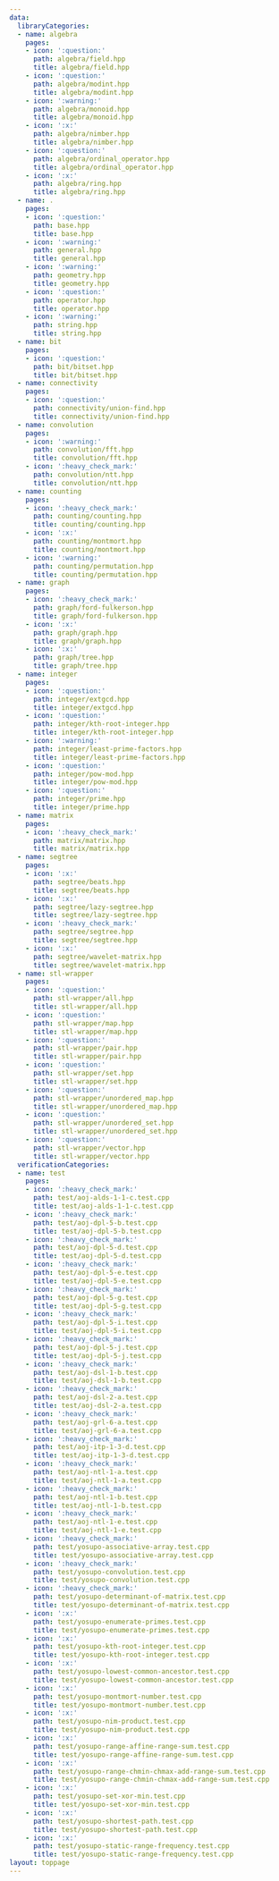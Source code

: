 ```yaml
---
data:
  libraryCategories:
  - name: algebra
    pages:
    - icon: ':question:'
      path: algebra/field.hpp
      title: algebra/field.hpp
    - icon: ':question:'
      path: algebra/modint.hpp
      title: algebra/modint.hpp
    - icon: ':warning:'
      path: algebra/monoid.hpp
      title: algebra/monoid.hpp
    - icon: ':x:'
      path: algebra/nimber.hpp
      title: algebra/nimber.hpp
    - icon: ':question:'
      path: algebra/ordinal_operator.hpp
      title: algebra/ordinal_operator.hpp
    - icon: ':x:'
      path: algebra/ring.hpp
      title: algebra/ring.hpp
  - name: .
    pages:
    - icon: ':question:'
      path: base.hpp
      title: base.hpp
    - icon: ':warning:'
      path: general.hpp
      title: general.hpp
    - icon: ':warning:'
      path: geometry.hpp
      title: geometry.hpp
    - icon: ':question:'
      path: operator.hpp
      title: operator.hpp
    - icon: ':warning:'
      path: string.hpp
      title: string.hpp
  - name: bit
    pages:
    - icon: ':question:'
      path: bit/bitset.hpp
      title: bit/bitset.hpp
  - name: connectivity
    pages:
    - icon: ':question:'
      path: connectivity/union-find.hpp
      title: connectivity/union-find.hpp
  - name: convolution
    pages:
    - icon: ':warning:'
      path: convolution/fft.hpp
      title: convolution/fft.hpp
    - icon: ':heavy_check_mark:'
      path: convolution/ntt.hpp
      title: convolution/ntt.hpp
  - name: counting
    pages:
    - icon: ':heavy_check_mark:'
      path: counting/counting.hpp
      title: counting/counting.hpp
    - icon: ':x:'
      path: counting/montmort.hpp
      title: counting/montmort.hpp
    - icon: ':warning:'
      path: counting/permutation.hpp
      title: counting/permutation.hpp
  - name: graph
    pages:
    - icon: ':heavy_check_mark:'
      path: graph/ford-fulkerson.hpp
      title: graph/ford-fulkerson.hpp
    - icon: ':x:'
      path: graph/graph.hpp
      title: graph/graph.hpp
    - icon: ':x:'
      path: graph/tree.hpp
      title: graph/tree.hpp
  - name: integer
    pages:
    - icon: ':question:'
      path: integer/extgcd.hpp
      title: integer/extgcd.hpp
    - icon: ':question:'
      path: integer/kth-root-integer.hpp
      title: integer/kth-root-integer.hpp
    - icon: ':warning:'
      path: integer/least-prime-factors.hpp
      title: integer/least-prime-factors.hpp
    - icon: ':question:'
      path: integer/pow-mod.hpp
      title: integer/pow-mod.hpp
    - icon: ':question:'
      path: integer/prime.hpp
      title: integer/prime.hpp
  - name: matrix
    pages:
    - icon: ':heavy_check_mark:'
      path: matrix/matrix.hpp
      title: matrix/matrix.hpp
  - name: segtree
    pages:
    - icon: ':x:'
      path: segtree/beats.hpp
      title: segtree/beats.hpp
    - icon: ':x:'
      path: segtree/lazy-segtree.hpp
      title: segtree/lazy-segtree.hpp
    - icon: ':heavy_check_mark:'
      path: segtree/segtree.hpp
      title: segtree/segtree.hpp
    - icon: ':x:'
      path: segtree/wavelet-matrix.hpp
      title: segtree/wavelet-matrix.hpp
  - name: stl-wrapper
    pages:
    - icon: ':question:'
      path: stl-wrapper/all.hpp
      title: stl-wrapper/all.hpp
    - icon: ':question:'
      path: stl-wrapper/map.hpp
      title: stl-wrapper/map.hpp
    - icon: ':question:'
      path: stl-wrapper/pair.hpp
      title: stl-wrapper/pair.hpp
    - icon: ':question:'
      path: stl-wrapper/set.hpp
      title: stl-wrapper/set.hpp
    - icon: ':question:'
      path: stl-wrapper/unordered_map.hpp
      title: stl-wrapper/unordered_map.hpp
    - icon: ':question:'
      path: stl-wrapper/unordered_set.hpp
      title: stl-wrapper/unordered_set.hpp
    - icon: ':question:'
      path: stl-wrapper/vector.hpp
      title: stl-wrapper/vector.hpp
  verificationCategories:
  - name: test
    pages:
    - icon: ':heavy_check_mark:'
      path: test/aoj-alds-1-1-c.test.cpp
      title: test/aoj-alds-1-1-c.test.cpp
    - icon: ':heavy_check_mark:'
      path: test/aoj-dpl-5-b.test.cpp
      title: test/aoj-dpl-5-b.test.cpp
    - icon: ':heavy_check_mark:'
      path: test/aoj-dpl-5-d.test.cpp
      title: test/aoj-dpl-5-d.test.cpp
    - icon: ':heavy_check_mark:'
      path: test/aoj-dpl-5-e.test.cpp
      title: test/aoj-dpl-5-e.test.cpp
    - icon: ':heavy_check_mark:'
      path: test/aoj-dpl-5-g.test.cpp
      title: test/aoj-dpl-5-g.test.cpp
    - icon: ':heavy_check_mark:'
      path: test/aoj-dpl-5-i.test.cpp
      title: test/aoj-dpl-5-i.test.cpp
    - icon: ':heavy_check_mark:'
      path: test/aoj-dpl-5-j.test.cpp
      title: test/aoj-dpl-5-j.test.cpp
    - icon: ':heavy_check_mark:'
      path: test/aoj-dsl-1-b.test.cpp
      title: test/aoj-dsl-1-b.test.cpp
    - icon: ':heavy_check_mark:'
      path: test/aoj-dsl-2-a.test.cpp
      title: test/aoj-dsl-2-a.test.cpp
    - icon: ':heavy_check_mark:'
      path: test/aoj-grl-6-a.test.cpp
      title: test/aoj-grl-6-a.test.cpp
    - icon: ':heavy_check_mark:'
      path: test/aoj-itp-1-3-d.test.cpp
      title: test/aoj-itp-1-3-d.test.cpp
    - icon: ':heavy_check_mark:'
      path: test/aoj-ntl-1-a.test.cpp
      title: test/aoj-ntl-1-a.test.cpp
    - icon: ':heavy_check_mark:'
      path: test/aoj-ntl-1-b.test.cpp
      title: test/aoj-ntl-1-b.test.cpp
    - icon: ':heavy_check_mark:'
      path: test/aoj-ntl-1-e.test.cpp
      title: test/aoj-ntl-1-e.test.cpp
    - icon: ':heavy_check_mark:'
      path: test/yosupo-associative-array.test.cpp
      title: test/yosupo-associative-array.test.cpp
    - icon: ':heavy_check_mark:'
      path: test/yosupo-convolution.test.cpp
      title: test/yosupo-convolution.test.cpp
    - icon: ':heavy_check_mark:'
      path: test/yosupo-determinant-of-matrix.test.cpp
      title: test/yosupo-determinant-of-matrix.test.cpp
    - icon: ':x:'
      path: test/yosupo-enumerate-primes.test.cpp
      title: test/yosupo-enumerate-primes.test.cpp
    - icon: ':x:'
      path: test/yosupo-kth-root-integer.test.cpp
      title: test/yosupo-kth-root-integer.test.cpp
    - icon: ':x:'
      path: test/yosupo-lowest-common-ancestor.test.cpp
      title: test/yosupo-lowest-common-ancestor.test.cpp
    - icon: ':x:'
      path: test/yosupo-montmort-number.test.cpp
      title: test/yosupo-montmort-number.test.cpp
    - icon: ':x:'
      path: test/yosupo-nim-product.test.cpp
      title: test/yosupo-nim-product.test.cpp
    - icon: ':x:'
      path: test/yosupo-range-affine-range-sum.test.cpp
      title: test/yosupo-range-affine-range-sum.test.cpp
    - icon: ':x:'
      path: test/yosupo-range-chmin-chmax-add-range-sum.test.cpp
      title: test/yosupo-range-chmin-chmax-add-range-sum.test.cpp
    - icon: ':x:'
      path: test/yosupo-set-xor-min.test.cpp
      title: test/yosupo-set-xor-min.test.cpp
    - icon: ':x:'
      path: test/yosupo-shortest-path.test.cpp
      title: test/yosupo-shortest-path.test.cpp
    - icon: ':x:'
      path: test/yosupo-static-range-frequency.test.cpp
      title: test/yosupo-static-range-frequency.test.cpp
layout: toppage
---
```

